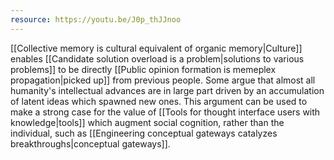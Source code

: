 ```yaml
---
resource: https://youtu.be/J0p_thJJnoo
---
```


[[Collective memory is cultural equivalent of organic memory|Culture]] enables [[Candidate solution overload is a problem|solutions to various problems]] to be directly [[Public opinion formation is memeplex propagation|picked up]] from previous people. Some argue that almost all humanity's intellectual advances are in large part driven by an accumulation of latent ideas which spawned new ones. This argument can be used to make a strong case for the value of [[Tools for thought interface users with knowledge|tools]] which augment social cognition, rather than the individual, such as [[Engineering conceptual gateways catalyzes breakthroughs|conceptual gateways]].